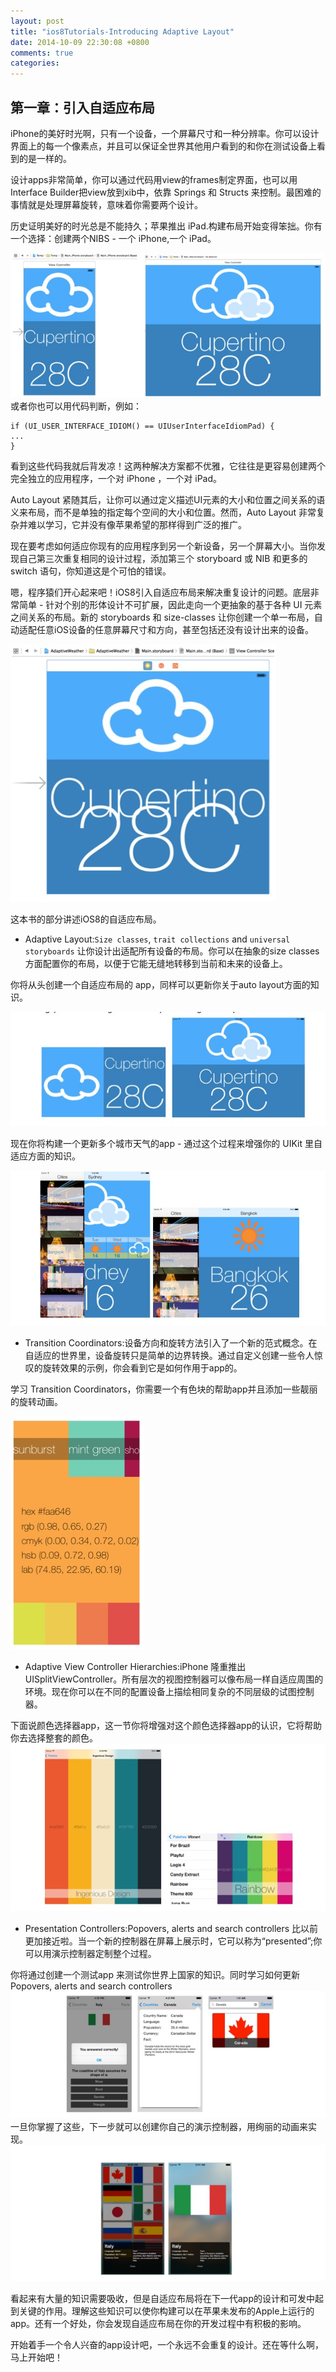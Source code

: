 ```yaml
---
layout: post
title: "ios8Tutorials-Introducing Adaptive Layout"
date: 2014-10-09 22:30:08 +0800
comments: true
categories: 
---
```

## 第一章：引入自适应布局

iPhone的美好时光啊，只有一个设备，一个屏幕尺寸和一种分辨率。你可以设计界面上的每一个像素点，并且可以保证全世界其他用户看到的和你在测试设备上看到的是一样的。

设计apps非常简单，你可以通过代码用view的frames制定界面，也可以用Interface Builder把view放到xib中，依靠	Springs 和 Structs 来控制。最困难的事情就是处理屏幕旋转，意味着你需要两个设计。

历史证明美好的时光总是不能持久；苹果推出 iPad.构建布局开始变得笨拙。你有一个选择：创建两个NIBS - 一个 iPhone,一个 iPad。

 ![Smaller icon](ios8Image/01_01.png)
 或者你也可以用代码判断，例如：
 
 	if (UI_USER_INTERFACE_IDIOM() == UIUserInterfaceIdiomPad) { 
 	...
	}

看到这些代码我就后背发凉！这两种解决方案都不优雅，它往往是更容易创建两个完全独立的应用程序，一个对 iPhone ，一个对 iPad。

Auto Layout 紧随其后，让你可以通过定义描述UI元素的大小和位置之间关系的语义来布局，而不是单独的指定每个空间的大小和位置。然而，Auto Layout 非常复杂并难以学习，它并没有像苹果希望的那样得到广泛的推广。

现在要考虑如何适应你现有的应用程序到另一个新设备，另一个屏幕大小。当你发现自己第三次重复相同的设计过程，添加第三个 storyboard 或 NIB 和更多的 switch 语句，你知道这是个可怕的错误。

嗯，程序猿们开心起来吧！iOS8引入自适应布局来解决重复设计的问题。底层非常简单 - 针对个别的形体设计不可扩展，因此走向一个更抽象的基于各种 UI 元素之间关系的布局。新的 storyboards 和 size-classes 让你创建一个单一布局，自动适配任意iOS设备的任意屏幕尺寸和方向，甚至包括还没有设计出来的设备。

![Smaller icon](ios8Image/01_02.png)

这本书的部分讲述iOS8的自适应布局。

* Adaptive Layout:`Size classes`, `trait collections` and `universal storyboards` 让你设计出适配所有设备的布局。你可以在抽象的size classes 方面配置你的布局，以便于它能无缝地转移到当前和未来的设备上。


你将从头创建一个自适应布局的 app，同样可以更新你关于auto layout方面的知识。

![Smaller icon](ios8Image/01_03.png)

现在你将构建一个更新多个城市天气的app - 通过这个过程来增强你的 UIKit 里自适应方面的知识。

![Smaller icon](ios8Image/01_04.png)

* Transition Coordinators:设备方向和旋转方法引入了一个新的范式概念。在自适应的世界里，设备旋转只是简单的边界转换。通过自定义创建一些令人惊叹的旋转效果的示例，你会看到它是如何作用于app的。


学习 Transition Coordinators，你需要一个有色块的帮助app并且添加一些靓丽的旋转动画。

![Smaller icon](ios8Image/01_05.png)

* Adaptive View Controller Hierarchies:iPhone 隆重推出 UISplitViewController。所有层次的视图控制器可以像布局一样自适应周围的环境。现在你可以在不同的配置设备上描绘相同复杂的不同层级的试图控制器。

下面说颜色选择器app，这一节你将增强对这个颜色选择器app的认识，它将帮助你去选择整套的颜色。
![Smaller icon](ios8Image/01_06.png)

* Presentation Controllers:Popovers, alerts and search controllers 比以前更加接近啦。当一个新的控制器在屏幕上展示时，它可以称为“presented”;你可以用演示控制器定制整个过程。

你将通过创建一个测试app 来测试你世界上国家的知识。同时学习如何更新 Popovers, alerts and search controllers
![Smaller icon](ios8Image/01_07.png)
一旦你掌握了这些，下一步就可以创建你自己的演示控制器，用绚丽的动画来实现。
![Smaller icon](ios8Image/01_08.png)

看起来有大量的知识需要吸收，但是自适应布局将在下一代app的设计和可发中起到关键的作用。理解这些知识可以使你构建可以在苹果未发布的Apple上运行的app。还有一个好处，你会发现自适应布局在你的开发过程中有积极的影响。

开始着手一个令人兴奋的app设计吧，一个永远不会重复的设计。还在等什么啊，马上开始吧！
